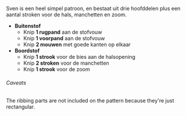 Sven is een heel simpel patroon, en bestaat uit drie hoofddelen plus een aantal stroken voor de hals, manchetten en zoom.

- **Buitenstof**
  - Knip **1 rugpand** aan de stofvouw
  - Knip **1 voorpand** aan de stofvouw
  - Knip **2 mouwen** met goede kanten op elkaar
- **Boordstof**
  - Knip **1 strook** voor de bies aan de halsopening
  - Knip **2 stroken** voor de manchetten
  - Knip **1 strook** voor de zoom

<Warning>

###### Caveats

The ribbing parts are not included on the pattern because they're just rectangular.

</Warning>
